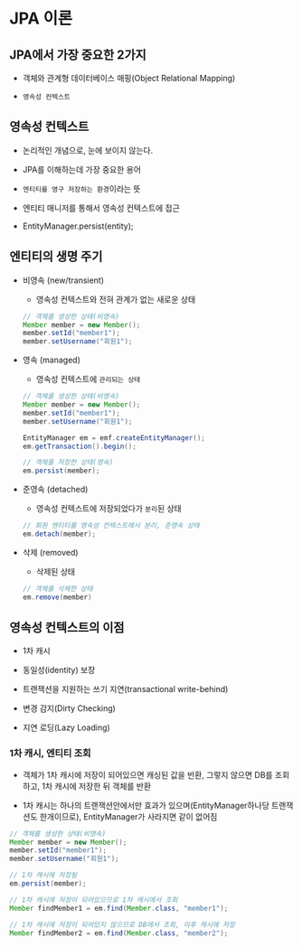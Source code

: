 # JPA 이론

## JPA에서 가장 중요한 2가지

- 객체와 관계형 데이터베이스 매핑(Object Relational Mapping)

- `영속성 컨텍스트`

## 영속성 컨텍스트

- 논리적인 개념으로, 눈에 보이지 않는다.

- JPA를 이해하는데 가장 중요한 용어

- `엔티티를 영구 저장하는 환경`이라는 뜻

- 엔티티 매니저를 통해서 영속성 컨텍스트에 접근

- EntityManager.persist(entity);

## 엔티티의 생명 주기

- 비영속 (new/transient)
  - 영속성 컨텍스트와 전혀 관계가 없는 새로운 상태
  ```java
  // 객체를 생성한 상태(비영속)
  Member member = new Member();
  member.setId("member1");
  member.setUsername("회원1");
  ```

- 영속 (managed)
  - 영속성 컨텍스트에 `관리되는 상태`
  ```java
  // 객체를 생성한 상태(비영속)
  Member member = new Member();
  member.setId("member1");
  member.setUsername("회원1");

  EntityManager em = emf.createEntityManager();
  em.getTransaction().begin();

  // 객체를 저장한 상태(영속)
  em.persist(member);
  ```

- 준영속 (detached)
  - 영속성 컨텍스트에 저장되었다가 `분리`된 상태
  ```java
  // 회원 엔티티를 영속성 컨텍스트에서 분리, 준영속 상태
  em.detach(member);
  ```

- 삭제 (removed)
  - 삭제된 상태
  ```java
  // 객체를 삭제한 상태
  em.remove(member)
  ```

## 영속성 컨텍스트의 이점

- 1차 캐시

- 동일성(identity) 보장

- 트랜잭션을 지원하는 쓰기 지연(transactional write-behind)

- 변경 감지(Dirty Checking)

- 지연 로딩(Lazy Loading)

### 1차 캐시, 엔티티 조회

- 객체가 1차 캐시에 저장이 되어있으면 캐싱된 값을 반환, 그렇지 않으면 DB를 조회하고, 1차 캐시에 저장한 뒤 객체를 반환

- 1차 캐시는 하나의 트랜잭션안에서만 효과가 있으며(EntityManager하나당 트랜잭션도 한개이므로), EntityManager가 사라지면 같이 없어짐

```java
// 객체를 생성한 상태(비영속)
Member member = new Member();
member.setId("member1");
member.setUsername("회원1");

// 1차 캐시에 저장됨
em.persist(member);

// 1차 캐시에 저장이 되어있으므로 1차 캐시에서 조회
Member findMember1 = em.find(Member.class, "member1");

// 1차 캐시에 저장이 되어있지 않으므로 DB에서 조회, 이후 캐시에 저장
Member findMember2 = em.find(Member.class, "member2");
```